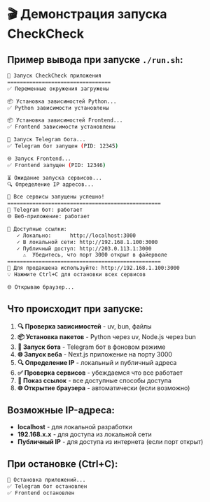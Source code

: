 # 🎬 Демонстрация запуска CheckCheck

## Пример вывода при запуске `./run.sh`:

```bash
🚀 Запуск CheckCheck приложения
=================================
✅ Переменные окружения загружены

📦 Установка зависимостей Python...
✅ Python зависимости установлены

📦 Установка зависимостей Frontend...
✅ Frontend зависимости установлены

🤖 Запуск Telegram бота...
✅ Telegram бот запущен (PID: 12345)

🌐 Запуск Frontend...
✅ Frontend запущен (PID: 12346)

⏳ Ожидание запуска сервисов...
🔍 Определение IP адресов...

🎉 Все сервисы запущены успешно!
=================================================
📱 Telegram бот: работает
🌐 Веб-приложение: работает

🔗 Доступные ссылки:
   ✓ Локально:      http://localhost:3000
   ✓ В локальной сети: http://192.168.1.100:3000
   ✓ Публичный доступ: http://203.0.113.1:3000
     ⚠️  Убедитесь, что порт 3000 открыт в файерволе
=================================================
🚀 Для продакшена используйте: http://192.168.1.100:3000
💡 Нажмите Ctrl+C для остановки всех сервисов

🌐 Открываю браузер...
```

## Что происходит при запуске:

1. **🔍 Проверка зависимостей** - uv, bun, файлы
2. **📦 Установка пакетов** - Python через uv, Node.js через bun  
3. **🤖 Запуск бота** - Telegram бот в фоновом режиме
4. **🌐 Запуск веба** - Next.js приложение на порту 3000
5. **🔍 Определение IP** - локальный и публичный адреса
6. **✅ Проверка сервисов** - убеждаемся что все работает
7. **🔗 Показ ссылок** - все доступные способы доступа
8. **🌐 Открытие браузера** - автоматически (если возможно)

## Возможные IP-адреса:

- **localhost** - для локальной разработки
- **192.168.x.x** - для доступа из локальной сети
- **Публичный IP** - для доступа из интернета (если порт открыт)

## При остановке (Ctrl+C):

```bash
🛑 Остановка приложений...
✅ Telegram бот остановлен
✅ Frontend остановлен
```

